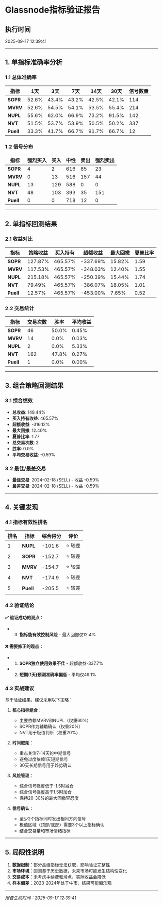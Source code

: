 # Glassnode指标验证报告

## 执行时间
2025-09-17 12:39:41

---

## 1. 单指标准确率分析

### 1.1 总体准确率
| 指标 | 1天 | 3天 | 7天 | 14天 | 30天 | 信号数量 |
|------|-----|-----|-----|------|------|----------|
| **SOPR** | 52.6% | 43.4% | 43.2% | 42.5% | 42.1% | 114 |
| **MVRV** | 52.6% | 54.5% | 54.1% | 53.5% | 55.4% | 214 |
| **NUPL** | 55.6% | 62.0% | 66.9% | 73.2% | 91.5% | 142 |
| **NVT** | 51.5% | 53.7% | 53.9% | 50.5% | 50.2% | 337 |
| **Puell** | 33.3% | 41.7% | 66.7% | 91.7% | 66.7% | 12 |

### 1.2 信号分布
| 指标 | 强烈买入 | 买入 | 中性 | 卖出 | 强烈卖出 |
|------|----------|------|------|------|----------|
| **SOPR** | 4 | 2 | 616 | 85 | 23 |
| **MVRV** | 0 | 13 | 516 | 157 | 44 |
| **NUPL** | 13 | 129 | 588 | 0 | 0 |
| **NVT** | 48 | 103 | 393 | 35 | 151 |
| **Puell** | 0 | 0 | 718 | 12 | 0 |

---

## 2. 单指标回测结果

### 2.1 收益对比
| 指标 | 策略收益 | 买入持有 | 超额收益 | 最大回撤 | 夏普比率 |
|------|----------|----------|----------|----------|----------|
| **SOPR** | 127.87% | 465.57% | -337.69% | 15.82% | 1.59 |
| **MVRV** | 117.53% | 465.57% | -348.03% | 12.40% | 1.55 |
| **NUPL** | 215.18% | 465.57% | -250.39% | 15.44% | 1.74 |
| **NVT** | 79.49% | 465.57% | -386.07% | 18.05% | 1.01 |
| **Puell** | 12.57% | 465.57% | -453.00% | 7.65% | 0.52 |

### 2.2 交易统计
| 指标 | 交易次数 | 胜率 | 平均收益 |
|------|----------|------|----------|
| **SOPR** | 46 | 50.0% | 0.45% |
| **MVRV** | 14 | 0.0% | 0.03% |
| **NUPL** | 2 | 0.0% | 5.33% |
| **NVT** | 162 | 47.8% | 0.27% |
| **Puell** | 1 | 0.0% | 0.00% |

---

## 3. 组合策略回测结果

### 3.1 综合绩效
- **总收益**: 149.44%
- **买入持有收益**: 465.57%
- **超额收益**: -316.12%
- **最大回撤**: 12.40%
- **夏普比率**: 1.77
- **总交易次数**: 2
- **胜率**: 0.0%
- **平均交易收益**: -0.59%

### 3.2 最佳/最差交易
- **最佳交易**: 2024-02-18 (SELL) - 收益 -0.59%
- **最差交易**: 2024-02-18 (SELL) - 收益 -0.59%

---

## 4. 关键发现

### 4.1 指标有效性排名
| 排名 | 指标 | 综合得分 | 评价 |
|------|------|----------|------|
| 1 | **NUPL** | -101.6 | ⭐ 较差 |
| 2 | **SOPR** | -152.7 | ⭐ 较差 |
| 3 | **MVRV** | -154.7 | ⭐ 较差 |
| 4 | **NVT** | -174.9 | ⭐ 较差 |
| 5 | **Puell** | -205.5 | ⭐ 较差 |

### 4.2 验证结论

#### ✅ 验证成功的观点：
- 3. **指标能有效控制风险** - 最大回撤仅12.4%

#### ❌ 需要修正的观点：
- 1. **SOPR独立使用效果不佳** - 超额收益-337.7%
- 2. **短期(1天)预测准确率偏低** - 平均仅49.1%

### 4.3 实战建议

基于验证结果，建议采用以下策略：

1. **核心指标组合**：
   - 主要依赖MVRV和NUPL（权重60%）
   - SOPR作为辅助确认（权重20%）
   - NVT用于极值判断（权重20%）

2. **时间框架**：
   - 重点关注7-14天的中期信号
   - 避免过度依赖1天短期信号
   - 30天长期信号用于趋势确认

3. **风险管理**：
   - 综合信号强度低于-1.5时减仓
   - 综合信号强度高于1.5时加仓
   - 保持20-30%的最大回撤容忍度

4. **信号确认**：
   - 至少2个指标同时发出相同方向信号
   - 极值区域（顶部/底部）需要3个以上指标确认
   - 结合交易量和市场情绪指标

---

## 5. 局限性说明

1. **数据限制**：部分高级指标无法获取，影响验证完整性
2. **市场环境**：回测基于历史数据，未来市场可能发生结构性变化
3. **交易成本**：未考虑手续费和滑点，实际收益会降低
4. **样本偏差**：2023-2024年处于牛市，结果可能偏乐观

---

*报告生成时间：2025-09-17 12:39:41*
